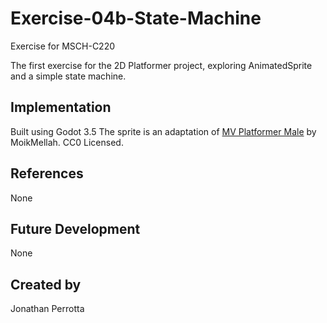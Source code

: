 # Exercise-04b-State-Machine
Exercise for MSCH-C220

The first exercise for the 2D Platformer project, exploring AnimatedSprite and a simple state machine.

## Implementation
Built using Godot 3.5
The sprite is an adaptation of [MV Platformer Male](https://opengameart.org/content/mv-platformer-male-32x64) by MoikMellah. CC0 Licensed.

## References
None

## Future Development
None

## Created by 
Jonathan Perrotta
